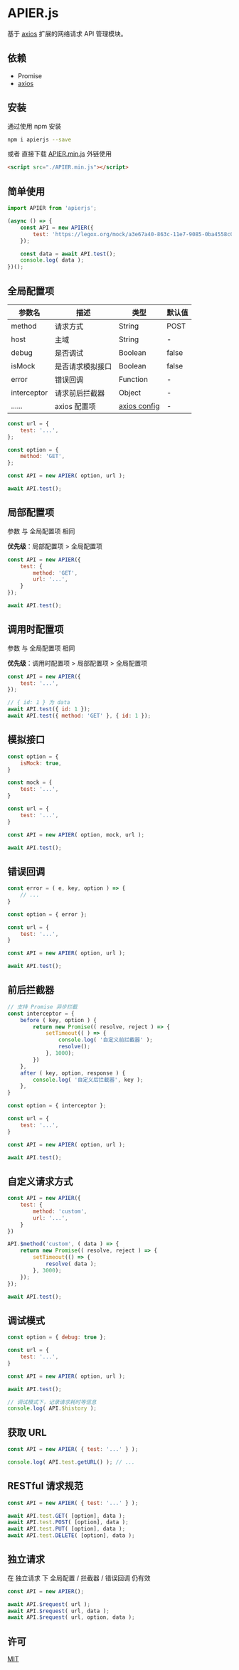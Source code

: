 # APIER.js

基于 [axios](https://github.com/axios/axios) 扩展的网络请求 API 管理模块。

## 依赖

* Promise
* [axios](https://github.com/axios/axios)

## 安装

通过使用 npm 安装

```sh
npm i apierjs --save
```

或者 直接下载 [APIER.min.js](https://github.com/yyued/APIER/blob/master/dist/APIER.min.js) 外链使用

```html
<script src="./APIER.min.js"></script>
```

## 简单使用

```js
import APIER from 'apierjs';

(async () => {
    const API = new APIER({
        test: 'https://legox.org/mock/a3e67a40-863c-11e7-9085-0ba4558c07dc',
    });

    const data = await API.test();
    console.log( data );
})();
```

## 全局配置项

| 参数名 | 描述 | 类型 | 默认值 |
|-|-|-|-|
| method | 请求方式 | String | POST |
| host | 主域 | String | - |
| debug | 是否调试 | Boolean | false |
| isMock | 是否请求模拟接口 | Boolean | false |
| error | 错误回调 | Function | - |
| interceptor | 请求前后拦截器 | Object | - |
| ...... | axios 配置项 | [axios config](https://github.com/axios/axios#request-config) | - |

```js
const url = {
    test: '...',
};

const option = {
    method: 'GET',
};

const API = new APIER( option, url );

await API.test();
```

## 局部配置项

参数 与 全局配置项 相同

**优先级**：局部配置项 > 全局配置项

```js
const API = new APIER({
    test: {
        method: 'GET',
        url: '...',
    }
});

await API.test();
```

## 调用时配置项

参数 与 全局配置项 相同

**优先级**：调用时配置项 > 局部配置项 > 全局配置项

```js
const API = new APIER({
    test: '...',
});

// { id: 1 } 为 data
await API.test({ id: 1 });
await API.test({ method: 'GET' }, { id: 1 });
```

## 模拟接口

```js
const option = {
    isMock: true,
}

const mock = {
    test: '...',
}

const url = {
    test: '...',
}

const API = new APIER( option, mock, url );

await API.test();
```

## 错误回调

```js
const error = ( e, key, option ) => {
    // ...
}

const option = { error };

const url = {
    test: '...',
}

const API = new APIER( option, url );

await API.test();
```

## 前后拦截器

```js
// 支持 Promise 异步拦截
const interceptor = {
    before ( key, option ) {
        return new Promise(( resolve, reject ) => {
            setTimeout(( ) => {
                console.log( '自定义前拦截器' );
                resolve();
            }, 1000);
        })
    },
    after ( key, option, response ) {
        console.log( '自定义后拦截器', key );
    },
}

const option = { interceptor };

const url = {
    test: '...',
}

const API = new APIER( option, url );

await API.test();
```

## 自定义请求方式

```js
const API = new APIER({
    test: {
        method: 'custom',
        url: '...',
    }
})

API.$method('custom', ( data ) => {
    return new Promise(( resolve, reject ) => {
        setTimeout(() => {
            resolve( data );
        }, 3000);
    });
});

await API.test();
```

## 调试模式

```js
const option = { debug: true };

const url = {
    test: '...',
}

const API = new APIER( option, url );

await API.test();

// 调试模式下，记录请求耗时等信息
console.log( API.$history );
```

## 获取 URL

```js
const API = new APIER( { test: '...' } );

console.log( API.test.getURL() ); // ...
```

## RESTful 请求规范

```js
const API = new APIER( { test: '...' } );

await API.test.GET( [option], data );
await API.test.POST( [option], data );
await API.test.PUT( [option], data );
await API.test.DELETE( [option], data );
```

## 独立请求

在 独立请求 下 全局配置 / 拦截器 / 错误回调 仍有效

```js
const API = new APIER();

await API.$request( url );
await API.$request( url, data );
await API.$request( url, option, data );
```

## 许可

[MIT](./LICENSE)
